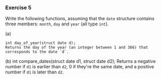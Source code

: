 ### Exercise 5
Write the following functions, assuming that the `date` structure contains three members: `month`, `day` and `year` (all type `int`).

(a)
```
int day_of_year(struct date d);
Returns the day of the year (an integer between 1 and 366) that corresponds to the date `d`.
```

(b)
    int compare_dates(struct date d1, struct date d2);
    Returns a negative number if `d1` is earlier than `d2`, 0 if they're the same date, and a positive number if `d1` is later than `d2`.
